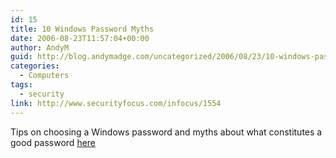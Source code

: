 ```yaml
---
id: 15
title: 10 Windows Password Myths
date: 2006-08-23T11:57:04+00:00
author: AndyM
guid: http://blog.andymadge.com/uncategorized/2006/08/23/10-windows-password-myths/
categories:
  - Computers
tags:
  - security
link: http://www.securityfocus.com/infocus/1554
---
```

Tips on choosing a Windows password and myths about what constitutes a good password [here](http://www.securityfocus.com/infocus/1554)